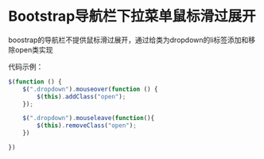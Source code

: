 # Bootstrap导航栏下拉菜单鼠标滑过展开

boostrap的导航栏不提供鼠标滑过展开，通过给类为dropdown的li标签添加和移除open类实现

代码示例：

```javascript
$(function () {
    $(".dropdown").mouseover(function () {
        $(this).addClass("open");
    });

    $(".dropdown").mouseleave(function(){
        $(this).removeClass("open");
    })

})
```


